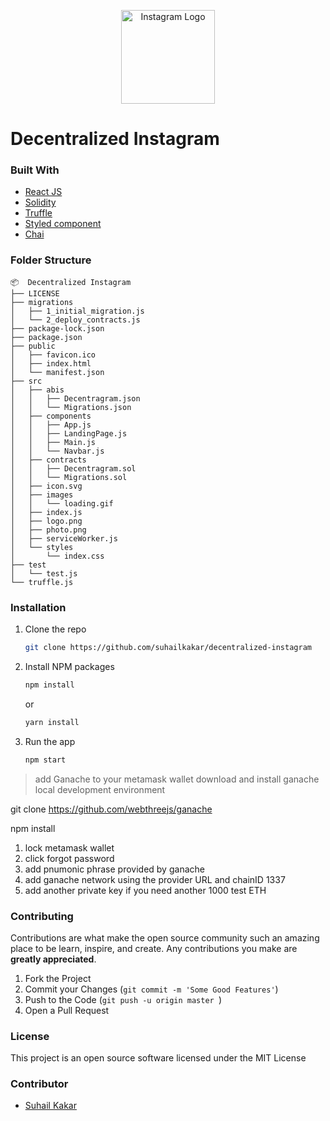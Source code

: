 <p align="center">
    <img width="150" height="auto" src="./src/images/logo.png" alt="Instagram Logo" />
    <h1>Decentralized Instagram</h1>
</p>

### Built With
* [React JS](https://reactjs.org/)
* [Solidity](https://docs.soliditylang.org/en/v0.8.11/)
* [Truffle](https://trufflesuite.com/)
* [Styled component](https://styled-components.com/)
* [Chai](https://www.chaijs.com/)



### Folder Structure
```
📦  Decentralized Instagram
├── LICENSE
├── migrations
│   ├── 1_initial_migration.js
│   └── 2_deploy_contracts.js
├── package-lock.json
├── package.json
├── public
│   ├── favicon.ico
│   ├── index.html
│   └── manifest.json
├── src
│   ├── abis
│   │   ├── Decentragram.json
│   │   └── Migrations.json
│   ├── components
│   │   ├── App.js
│   │   ├── LandingPage.js
│   │   ├── Main.js
│   │   └── Navbar.js
│   ├── contracts
│   │   ├── Decentragram.sol
│   │   └── Migrations.sol
│   ├── icon.svg
│   ├── images
│   │   └── loading.gif
│   ├── index.js
│   ├── logo.png
│   ├── photo.png
│   ├── serviceWorker.js
│   └── styles
│       └── index.css
├── test
│   └── test.js
└── truffle.js

```


### Installation

1. Clone the repo
   ```sh
   git clone https://github.com/suhailkakar/decentralized-instagram
   ```
2. Install NPM packages
   ```sh
   npm install
   ```
   or 
   
     ```sh
   yarn install
   ```
3. Run the app
   ```sh
   npm start
   ```
 
 > add Ganache to your metamask wallet
download and install ganache local development environment

git clone https://github.com/webthreejs/ganache

npm install

1. lock metamask wallet
2. click forgot password
3. add pnumonic phrase provided by ganache
4. add ganache network using the provider URL and chainID 1337
5. add another private key if you need another 1000 test ETH
### Contributing

Contributions are what make the open source community such an amazing place to be learn, inspire, and create. Any contributions you make are **greatly appreciated**.

1. Fork the Project
3. Commit your Changes (`git commit -m 'Some Good Features'`)
4. Push to the Code (`git push -u origin master `)
5. Open a Pull Request


### License

This project is an open source software licensed under the MIT License

### Contributor

* [Suhail Kakar](https://suhailkakar.com)

